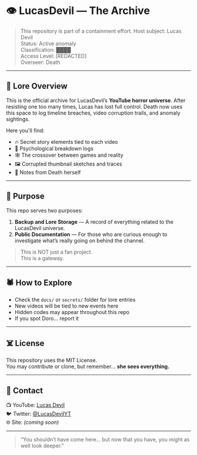 # 👁️ LucasDevil — The Archive

> This repository is part of a containment effort.
> Host subject: Lucas Devil  
> Status: Active anomaly  
> Classification: ████  
> Access Level: [REDACTED]  
> Overseer: Death

---

## 📜 Lore Overview

This is the official archive for LucasDevil’s **YouTube horror universe**. After resisting one too many times, Lucas has lost full control. Death now uses this space to log timeline breaches, video corruption trails, and anomaly sightings.

Here you'll find:
- 🔥 Secret story elements tied to each video
- 🧠 Psychological breakdown logs
- 🕸️ The crossover between games and reality
- 🖼️ Corrupted thumbnail sketches and traces
- 📂 Notes from Death herself

---

## 🧩 Purpose

This repo serves two purposes:
1. **Backup and Lore Storage** — A record of everything related to the LucasDevil universe.
2. **Public Documentation** — For those who are curious enough to investigate what’s really going on behind the channel.

> This is NOT just a fan project.  
> This is a gateway.

---

## 🕷️ How to Explore

- Check the `docs/` or `secrets/` folder for lore entries
- New videos will be tied to new events here
- Hidden codes may appear throughout this repo
- If you spot Doro... report it

---

## ☠️ License

This repository uses the MIT License.  
You may contribute or clone, but remember... **she sees everything.**

---

## 📡 Contact

📺 YouTube: [Lucas Devil](https://www.youtube.com/@LucasDevil)  
🐦 Twitter: [@LucasDevilYT](#)  
🌐 Site: *(coming soon)*

---

> “You shouldn’t have come here... but now that you have, you might as well look deeper.”
